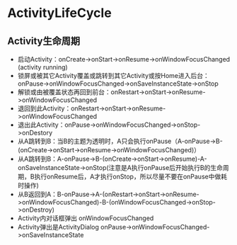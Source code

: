 # ActivityLifeCycle
## Activity生命周期
- 启动Activity：onCreate->onStart->onResume->onWindowFocusChanged (activity running)
- 锁屏或被其它Activity覆盖或跳转到其它Activity或按Home进入后台：onPause->onWindowFocusChanged->onSaveInstanceState->onStop
- 解锁或由被覆盖状态再回到前台：onRestart->onStart->onResume->onWindowFocusChanged
- 退回到此Activity：onRestart->onStart->onResume->onWindowFocusChanged
- 退出此Activity：onPause->onWindowFocusChanged->onStop->onDestory
- 从A跳转到B：当B的主题为透明时，A只会执行onPause（A-onPause->B-(onCreate->onStart->onResume->onWindowFocusChanged)）
- 从A跳转到B：A-onPause->B-(onCreate->onStart->onResume)-A-onSaveInstanceState->onStop(注意是A执行onPause后开始执行B的生命周期，B执行onResume后，A才执行onStop，所以尽量不要在onPause中做耗时操作)
- 从B返回到A：B-onPause->A-(onRestart->onStart->onResume->onWindowFocusChanged)-B-(onWindowFocusChanged->onStop->onDestroy)
- Activity内对话框弹出 onWindowFocusChanged
- Activity弹出是ActivityDialog onPause->onWindowFocusChanged->onSaveInstanceState
